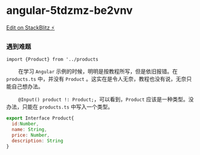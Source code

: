 # angular-5tdzmz-be2vnv

[Edit on StackBlitz ⚡️](https://stackblitz.com/edit/angular-5tdzmz-be2vnv)

### 遇到难题

`import {Product} from '../products`

&nbsp;&nbsp;&nbsp;&nbsp;&nbsp;&nbsp;&nbsp;&nbsp;在学习 `Angular` 示例的时候，明明是按教程所写，但是依旧报错。在 `products.ts` 中，并没有 `Product` 。这实在是令人无奈，教程也没有说，无奈只能自己想办法。

&nbsp;&nbsp;&nbsp;&nbsp;&nbsp;&nbsp;&nbsp;&nbsp;`@Input() product !: Product;`，可以看到，`Product` 应该是一种类型。没办法，只能在 `products.ts` 中写入一个类型。

```javascript
export Interface Product{
  id:Number,
  name: String,
  price: Number,
  description: String
}
```
